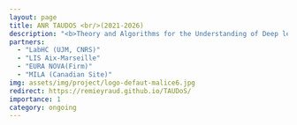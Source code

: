 ```yaml
---
layout: page
title: ANR TAUDOS <br/>(2021-2026)
description: "<b>Theory and Algorithms for the Understanding of Deep learning On Sequential data</b>"
partners:
  - "LabHC (UJM, CNRS)"
  - "LIS Aix-Marseille"
  - "EURA NOVA(Firm)"
  - "MILA (Canadian Site)"
img: assets/img/project/logo-defaut-malice6.jpg
redirect: https://remieyraud.github.io/TAUDoS/
importance: 1
category: ongoing
---
```


